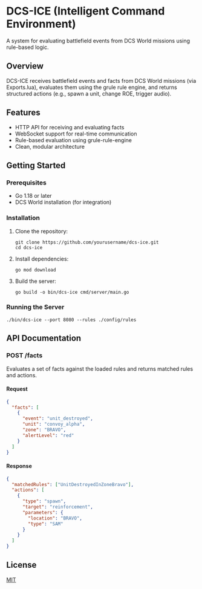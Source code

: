 # DCS-ICE (Intelligent Command Environment)

A system for evaluating battlefield events from DCS World missions using rule-based logic.

## Overview

DCS-ICE receives battlefield events and facts from DCS World missions (via Exports.lua), evaluates them using the grule rule engine, and returns structured actions (e.g., spawn a unit, change ROE, trigger audio).

## Features

- HTTP API for receiving and evaluating facts
- WebSocket support for real-time communication
- Rule-based evaluation using grule-rule-engine
- Clean, modular architecture

## Getting Started

### Prerequisites

- Go 1.18 or later
- DCS World installation (for integration)

### Installation

1. Clone the repository:
   ```
   git clone https://github.com/yourusername/dcs-ice.git
   cd dcs-ice
   ```

2. Install dependencies:
   ```
   go mod download
   ```

3. Build the server:
   ```
   go build -o bin/dcs-ice cmd/server/main.go
   ```

### Running the Server

```
./bin/dcs-ice --port 8080 --rules ./config/rules
```

## API Documentation

### POST /facts

Evaluates a set of facts against the loaded rules and returns matched rules and actions.

#### Request

```json
{
  "facts": [
    {
      "event": "unit_destroyed",
      "unit": "convoy_alpha",
      "zone": "BRAVO",
      "alertLevel": "red"
    }
  ]
}
```

#### Response

```json
{
  "matchedRules": ["UnitDestroyedInZoneBravo"],
  "actions": [
    {
      "type": "spawn",
      "target": "reinforcement",
      "parameters": {
        "location": "BRAVO",
        "type": "SAM"
      }
    }
  ]
}
```

## License

[MIT](LICENSE)
